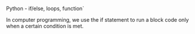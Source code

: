 Python - if/else, loops, function`

In computer programming, we use the if statement to run a block code only when a certain condition is met.
